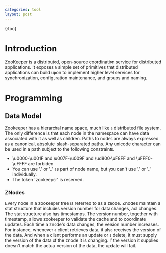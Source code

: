 ```yaml
---
categories: tool
layout: post
---
```




{:toc}



# Introduction

ZooKeeper is a distributed, open-source coordination service for distributed applications. It exposes a simple set of primitives that distributed applications can build upon to implement higher level services for synchronization, configuration maintenance, and groups and naming.

# Programming

## Data Model

Zookeeper has a hierarchal name space, much like a distributed file system. The only difference is that each node in the namespace can have data associated with it as well as children. Paths to nodes are always expressed as a canonical, absolute, slash-separated paths. Any unicode character can be used in a path subject to the following constraints.

- \u0000-\u001F and \u007F-\u009F and \ud800-\uF8FF and \uFFF0-\uFFFF are forbiden
- You can use '.' or '..' as part of node name, but you can't use '.' or '..'  individually.
- The token 'zookeeper' is reserved.

### ZNodes

Every node in a zookeeper tree is referred to as a znode. Znodes maintain a stat structure that includes version number for data changes, acl changes. The stat structure also has timestamps. The version number, together with timestamp, allows zookeeper to validate the cache and to coordinate updates. Each time a znode's data changes, the version number increases. For instance, whenever a client retrieves data, it also receives the version of the data. And when a client performs an update or a delete, it must supply the version of the data of the znode it is changing. If the version it supplies doesn't match the actual version of the data, the update will fail. 

